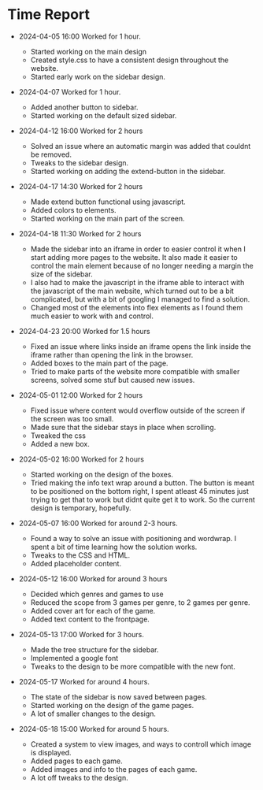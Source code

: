 # Time Report


- 2024-04-05 16:00 Worked for 1 hour.
  - Started working on the main design
  - Created style.css to have a consistent design throughout the website.
  - Started early work on the sidebar design.

- 2024-04-07 Worked for 1 hour.
  - Added another button to sidebar.
  - Started working on the default sized sidebar.

- 2024-04-12 16:00 Worked for 2 hours
  - Solved an issue where an automatic margin was added that couldnt be removed.
  - Tweaks to the sidebar design.
  - Started working on adding the extend-button in the sidebar.

- 2024-04-17 14:30 Worked for 2 hours
  - Made extend button functional using javascript.
  - Added colors to elements.
  - Started working on the main part of the screen.

- 2024-04-18 11:30 Worked for 2 hours
  - Made the sidebar into an iframe in order to easier control it when I start adding more pages to the website. It also made it easier to control the main element because of no longer needing a margin the size of the sidebar.
  - I also had to make the javascript in the iframe able to interact with the javascript of the main website, which turned out to be a bit complicated, but with a bit of googling I managed to find a solution.
  - Changed most of the elements into flex elements as I found them much easier to work with and control.

- 2024-04-23 20:00 Worked for 1.5 hours
  - Fixed an issue where links inside an iframe opens the link inside the iframe rather than opening the link in the browser.
  - Added boxes to the main part of the page.
  - Tried to make parts of the website more compatible with smaller screens, solved some stuf but caused new issues.

- 2024-05-01 12:00 Worked for 2 hours
  - Fixed issue where content would overflow outside of the screen if the screen was too small.
  - Made sure that the sidebar stays in place when scrolling.
  - Tweaked the css
  - Added a new box.

- 2024-05-02 16:00 Worked for 2 hours
  - Started working on the design of the boxes.
  - Tried making the info text wrap around a button. The button is meant to be positioned on the bottom right, I spent atleast 45 minutes just trying to get that to work but didnt quite get it to work. So the current design is temporary, hopefully.

- 2024-05-07 16:00 Worked for around 2-3 hours.
  - Found a way to solve an issue with positioning and wordwrap. I spent a bit of time learning how the solution works.
  - Tweaks to the CSS and HTML.
  - Added placeholder content.

- 2024-05-12 16:00 Worked for around 3 hours
  - Decided which genres and games to use
  - Reduced the scope from 3 games per genre, to 2 games per genre.
  - Added cover art for each of the game.
  - Added text content to the frontpage.

- 2024-05-13 17:00 Worked for 3 hours.
  - Made the tree structure for the sidebar.
  - Implemented a google font
  - Tweaks to the design to be more compatible with the new font.

- 2024-05-17 Worked for around 4 hours.
  - The state of the sidebar is now saved between pages.
  - Started working on the design of the game pages.
  - A lot of smaller changes to the design.

- 2024-05-18 15:00 Worked for around 5 hours.
  - Created a system to view images, and ways to controll which image is displayed.
  - Added pages to each game.
  - Added images and info to the pages of each game.
  - A lot off tweaks to the design.